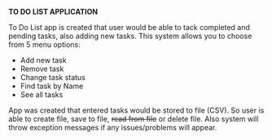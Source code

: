 **TO DO LIST APPLICATION**

To Do List app is created that user would be able to tack completed and pending tasks, also adding new tasks. 
This system allows you to choose from 5 menu options:

* Add new task
* Remove task
* Change task status
* Find task by Name
* See all tasks

App was created that entered tasks would be stored to file (CSV).
So user is able to create file, save to file, ~~read from file~~ or delete file.
Also system will throw exception messages if any issues/problems will appear. 